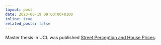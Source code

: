```yaml
---
layout: post
date: 2023-06-19 09:00:00+0100
inline: true
related_posts: false
---
```


Master thesis in UCL was published [Street Perception and House Prices](https://www.mdpi.com/2220-9964/12/6/249).
